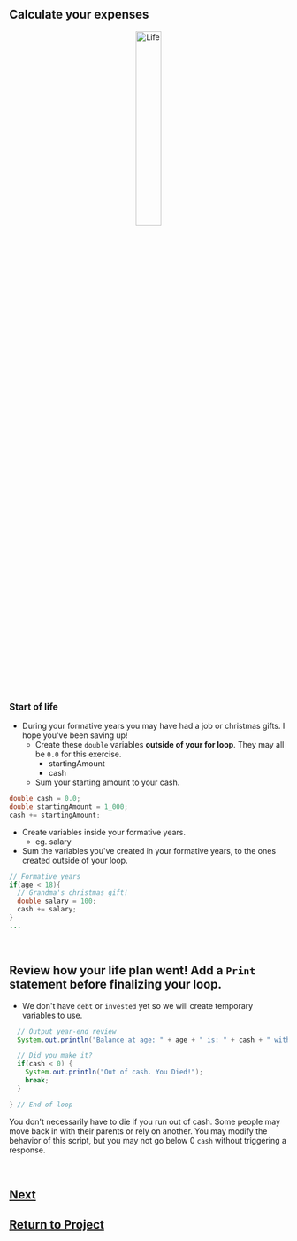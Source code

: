 ## Calculate your expenses

<div style="text-align:center">
  <img    src="https://thumbor.forbes.com/thumbor/fit-in/1200x0/filters%3Aformat%28jpg%29/https%3A%2F%2Fspecials-images.forbesimg.com%2Fimageserve%2F5f1e55e18ba283c9ad86684a%2F0x0.jpg"
          title="Life" 
          width="30%" 
          height="30%" />
</div>

<br>

### Start of life
* During your formative years you may have had a job or christmas gifts. I hope you've been saving up!
  * Create these `double` variables **outside of your for loop**. They may all be `0.0` for this exercise.
    * startingAmount
    * cash
  * Sum your starting amount to your cash.
  
```java
double cash = 0.0;
double startingAmount = 1_000;
cash += startingAmount;
```

  * Create variables inside your formative years. 
    * eg. salary
  * Sum the variables you've created in your formative years, to the ones created outside of your loop.
  
```java
// Formative years
if(age < 18){
  // Grandma's christmas gift!
  double salary = 100;
  cash += salary;
} 
...
```

<br>

## Review how your life plan went! Add a `Print` statement before finalizing your loop.
* We don't have `debt` or `invested` yet so we will create temporary variables to use.

```java
  // Output year-end review
  System.out.println("Balance at age: " + age + " is: " + cash + " with a debt of " + debt + " and " + invested + " invested.");

  // Did you make it?
  if(cash < 0) {
    System.out.println("Out of cash. You Died!");
    break;
  }

} // End of loop
```

You don't necessarily have to die if you run out of cash. Some people may move back in with their parents or rely on another. You may modify the behavior of this script, but you may not go below 0 `cash` without triggering a response.

<br>

## [Next](/../../tree/main/Projects/Program-Your-Life/Early-Adulthood.md)

## [Return to Project](/../../tree/main/Projects/Program-Your-Life/Program-Your-Life.md)
